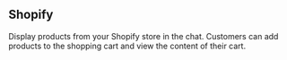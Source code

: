## Shopify

Display products from your Shopify store in the chat. Customers can add products to the shopping cart and view the content of their cart.
